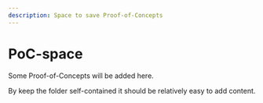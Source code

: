 ```yaml
---
description: Space to save Proof-of-Concepts
---
```


# PoC-space

Some Proof-of-Concepts will be added here.

By keep the folder self-contained it should be relatively easy to add content.


